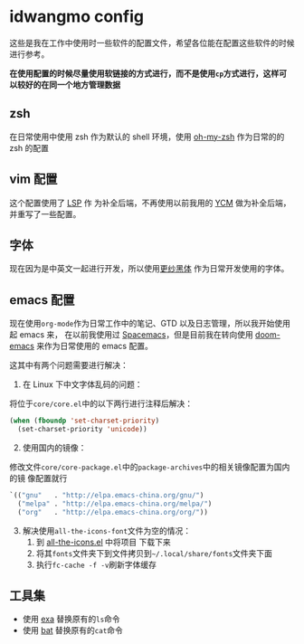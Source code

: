 # idwangmo config

这些是我在工作中使用时一些软件的配置文件，希望各位能在配置这些软件的时候进行参考。

**在使用配置的时候尽量使用软链接的方式进行，而不是使用`cp`方式进行，这样可以较好的在同一个地方管理数据**

## zsh

在日常使用中使用 zsh 作为默认的 shell 环境，使用 [oh-my-zsh](http://ohmyz.sh/)
作为日常的的 zsh 的配置


## vim 配置

这个配置使用了 [LSP](https://github.com/Microsoft/language-server-protocol/) 作
为补全后端，不再使用以前我用的 [YCM](https://valloric.github.io/YouCompleteMe/)
做为补全后端，并重写了一些配置。

## 字体

现在因为是中英文一起进行开发，所以使用[更纱黑体](https://github.com/be5invis/Sarasa-Gothic) 作为日常开发使用的字体。

## emacs 配置

现在使用`org-mode`作为日常工作中的笔记、GTD 以及日志管理，所以我开始使用起 emacs 来，
在以前我使用过 [Spacemacs](http://spacemacs.org/)，但是目前我在转向使用
[doom-emacs](https://github.com/hlissner/doom-emacs) 来作为日常使用的 emacs 配置。

这其中有两个问题需要进行解决：

1. 在 Linux 下中文字体乱码的问题：

将位于`core/core.el`中的以下两行进行注释后解决：

``` lisp
(when (fboundp 'set-charset-priority)
  (set-charset-priority 'unicode))
```

2. 使用国内的镜像：

修改文件`core/core-package.el`中的`package-archives`中的相关镜像配置为国内的镜
像配置就行

``` lisp
`(("gnu"   . "http://elpa.emacs-china.org/gnu/")
  ("melpa" . "http://elpa.emacs-china.org/melpa/")
  ("org"   . "http://elpa.emacs-china.org/org/"))
```

3. 解决使用`all-the-icons-font`文件为空的情况：
    1. 到 [all-the-icons.el](https://github.com/domtronn/all-the-icons.el) 中将项目
     下载下来
    2. 将其`fonts`文件夹下到文件拷贝到`~/.local/share/fonts`文件夹下面
    3. 执行`fc-cache -f -v`刷新字体缓存

## 工具集

* 使用 [exa](https://github.com/ogham/exa) 替换原有的`ls`命令
* 使用 [bat](https://github.com/sharkdp/bat) 替换原有的`cat`命令


